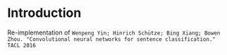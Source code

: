 # Introduction
Re-implementation of `Wenpeng Yin; Hinrich Schütze; Bing Xiang; Bowen Zhou. "Convolutional neural networks for sentence classification." TACL 2016`
